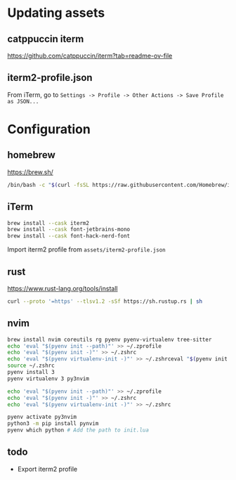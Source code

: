 # Updating assets

## catppuccin iterm

https://github.com/catppuccin/iterm?tab=readme-ov-file

## iterm2-profile.json

From iTerm, go to ```Settings -> Profile -> Other Actions -> Save Profile as JSON...```

# Configuration

## homebrew

https://brew.sh/

```bash
/bin/bash -c "$(curl -fsSL https://raw.githubusercontent.com/Homebrew/install/HEAD/install.sh)"
```

## iTerm

```bash
brew install --cask iterm2
brew install --cask font-jetbrains-mono
brew install --cask font-hack-nerd-font
```

Import iterm2 profile from ```assets/iterm2-profile.json```

## rust

https://www.rust-lang.org/tools/install

```bash
curl --proto '=https' --tlsv1.2 -sSf https://sh.rustup.rs | sh
```

## nvim

```bash
brew install nvim coreutils rg pyenv pyenv-virtualenv tree-sitter
echo 'eval "$(pyenv init --path)"' >> ~/.zprofile
echo 'eval "$(pyenv init -)"' >> ~/.zshrc
echo 'eval "$(pyenv virtualenv-init -)"' >> ~/.zshrceval "$(pyenv init -)"
source ~/.zshrc
pyenv install 3
pyenv virtualenv 3 py3nvim
```

```bash
echo 'eval "$(pyenv init --path)"' >> ~/.zprofile
echo 'eval "$(pyenv init -)"' >> ~/.zshrc
echo 'eval "$(pyenv virtualenv-init -)"' >> ~/.zshrc
```

```bash
pyenv activate py3nvim
python3 -m pip install pynvim
pyenv which python # Add the path to init.lua
```

## todo

* Export iterm2 profile